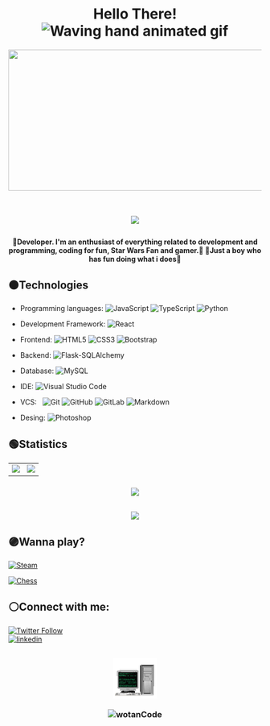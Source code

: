 <!--<img align='left' src='gif/computer1.gif' width='10%'/> 
-->
<h1 align=center>
  Hello There!
  <img src="https://raw.githubusercontent.com/nixin72/nixin72/master/wave.gif"
         alt="Waving hand animated gif"
         height="45"
         width="45" />
  </h1>

<!--
Mensaje typing
https://github.com/DenverCoder1/readme-typing-svg
![Typing SVG](https://readme-typing-svg.herokuapp.com?color=00FF00&multiline=true&height=120&lines=wotanCode%3A+Wake+up...;The+Matrix+has+you...;Follow+the+white+rabbit...;knock+knock+!!!)

<img src="https://readme-typing-svg.herokuapp.com?color=00FF00&multiline=true&height=120&lines=wotanCode%3A+Wake+up...;The+Matrix+has+you...;Follow+the+white+rabbit...;knock+knock+!!!"/>
-->

<h6 align=center>
  <img align=center src='gif/wotanCodebanner.gif' width=750 height=280/>
</h6>

<h1 align=center>
  <img aling="center" src="https://readme-typing-svg.herokuapp.com?lines=(%3E%E2%80%BF%E2%97%A0)+Welcome+to+my+profile%E2%9C%8C%E2%9C%8C"/>
</h1>
<h4 align=center>
  🔵Developer. I'm an enthusiast of everything related to development and programming, coding for fun, Star Wars Fan and gamer.🔵
  🔴Just a boy who has fun doing what i does🔴
</h4>


<h2>🟠Technologies</h2>

- Programming languages:
  ![JavaScript](https://img.shields.io/badge/-JavaScript-0A1A2F?style=flat&logo=javascript)
  ![TypeScript](https://img.shields.io/badge/-TypeScript-0A1A2F?style=flat&logo=typescript)
  ![Python](https://img.shields.io/badge/-Python-0A1A2F?style=flat&logo=python)
  
- Development Framework:
  ![React](https://img.shields.io/badge/-React-0A1A2F?style=flat&logo=react)

- Frontend:
  ![HTML5](https://img.shields.io/badge/-HTML5-0A1A2F?style=flat&logo=html5)
  ![CSS3](https://img.shields.io/badge/-CSS3-0A1A2F?style=flat&logo=CSS3)
  ![Bootstrap](https://img.shields.io/badge/-Bootstrap-0A1A2F?style=flat&logo=Bootstrap)
  <!--![react-Bootstrap](https://img.shields.io/badge/-ReactBootstrap-0A1A2F?style=flat&logo=ReactBootstrap)-->
  
- Backend:
  ![Flask-SQLAlchemy](https://img.shields.io/badge/-FlaskSQLAlchemy-0A1A2F?style=flat&logo=Flask&logoColor=00d8fd)
  <!--![SQL](https://img.shields.io/badge/-SQL-0A1A2F?style=flat&logo=sql&logoColor=00d8fd)-->
  
- Database:
  ![MySQL](https://img.shields.io/badge/-MySQL-0A1A2F?style=flat&logo=mysql&logoColor=00d8fd)
  
- IDE:
  ![Visual Studio Code](https://img.shields.io/badge/-Visual%20Studio%20Code-0A1A2F?style=flat&logo=visual-studio-code&logoColor=007ACC)

- VCS: &nbsp;
  ![Git](https://img.shields.io/badge/-Git-0A1A2F?style=flat&logo=git)
  ![GitHub](https://img.shields.io/badge/-GitHub-0A1A2F?style=flat&logo=github)
  ![GitLab](https://img.shields.io/badge/-GitLab-0A1A2F?style=flat&logo=Gitlab)
  ![Markdown](https://img.shields.io/badge/-Markdown-0A1A2F?style=flat&logo=markdown)

<!--
- Agile software development:
  ![Scrum](https://img.shields.io/badge/-Scrum-0A1A2F?style=flat&logo=Scrum)
  ![Kanban](https://img.shields.io/badge/-Kanban-0A1A2F?style=flat&logo=Kanban)
-->
  
- Desing:
  ![Photoshop](https://img.shields.io/badge/-Photoshop-0A1A2F?style=flat&logo=adobephotoshop)

<h2>🟢Statistics</h2>
<!--
Repositorio para la Card de los lenguajes utilizados
https://github.com/anuraghazra/github-readme-stats
![wotanCode GitHub stats](https://github-readme-stats.vercel.app/api?username=wotanCode&hide_border=true&show_icons=true&theme=dark)
[![Top Langs](https://github-readme-stats.vercel.app/api/top-langs/?username=wotanCode&hide_border=true&layout=compact&theme=dark)]
-->

 <table align='center'>
  <tr>
    <!--<td><a href="https://www.linkedin.com/in/pedro-yanez-a1a9b773/"><img src="svg/discord-icon.svg" alt="Discord"></a></th>-->
    <td><img src="https://github-readme-stats.vercel.app/api/top-langs/?username=wotanCode&langs_count=10&hide_border=true&layout=compact&theme=react"/></td>
    <td><img src="https://github-readme-stats.vercel.app/api?username=wotanCode&hide_border=true&show_icons=true&theme=react"/></td>
  </tr>
 </table>
 
<!--
Repositorio para grafico de actividad
https://github.com/Ashutosh00710/github-readme-activity-graph
![wotanCode github activity graph](https://activity-graph.herokuapp.com/graph?username=wotanCode&area=true&hide_border=true&line=3AFC30&theme=react-dark)
-->
<h3 align='center'>
<img src="https://activity-graph.herokuapp.com/graph?username=wotanCode&area=true&hide_border=true&line=3AFC30&theme=react-dark"/>
</h3>

<!--
Repositorio para esta Card
https://github.com/denvercoder1/github-readme-streak-stats
![GitHub Streak](http://github-readme-streak-stats.herokuapp.com?user=wotanCode&theme=dark&hide_border=true&ring=59BFFF&fire=FFFFFF&stroke=59BFFF&currStreakLabel=FFFFFF&sideNums=59BFFF&sideLabels=59BFFF&currStreakNum=FFFFFF&dates=00DD2BEE)
-->

<h3 align='center'>
  <img align='center' src="http://github-readme-streak-stats.herokuapp.com?user=wotanCode&theme=dark&hide_border=true&ring=59BFFF&fire=FFFFFF&stroke=59BFFF&currStreakLabel=FFFFFF&sideNums=59BFFF&sideLabels=59BFFF&currStreakNum=FFFFFF&dates=00DD2BEE"/>
</h3>


## 🟣Wanna play?

<a href="https://steamcommunity.com/id/idzenc" target="_blank">
  
![Steam](https://img.shields.io/badge/-Steam-0A1A2F?&style=for-the-badge&logo=Steam)
</a>

<a href="https://www.chess.com/member/caballerodeplata">
  
![Chess](https://img.shields.io/badge/-Chess-0A1A2F?&style=for-the-badge&logo=Lichess&logoColor=green)
</a>

## ⚪Connect with me:

<a href="https://www.twitter.com/wotanCode" target="_blank">
  
![Twitter Follow](https://img.shields.io/twitter/follow/wotanCode?label=Follow%20me%20on%20Twitter%20&logo=twitter&style=for-the-badge)
</a>
</br>
<a href="https://www.linkedin.com/in/pedro-yanez/">
![linkedin](https://img.shields.io/badge/-linkedin-0A1A2F?&style=for-the-badge&logo=linkedin&logoColor=00d8fd)
</a>
 
<!--
Repositorio original de la funcion de visitas
https://komarev.com/ghpvc/
![GitHub Views](https://komarev.com/ghpvc/?username=wotanCode&color=2685BF)
-->
##
<h3 align='center'>
 <p>
  <img src='gif/computer2.gif'/>
 </p>
  <img src="https://komarev.com/ghpvc/?username=wotanCode&label=Profile%20views&color=0111C2&style=flat" alt="wotanCode" />
</h3>

